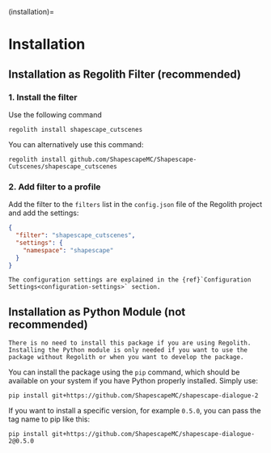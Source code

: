 (installation)=
# Installation

## Installation as Regolith Filter (recommended)

### 1. Install the filter
Use the following command
```
regolith install shapescape_cutscenes
```

You can alternatively use this command:
```
regolith install github.com/ShapescapeMC/Shapescape-Cutscenes/shapescape_cutscenes
```

### 2. Add filter to a profile
Add the filter to the `filters` list in the `config.json` file of the Regolith project and add the settings:

```json
{
  "filter": "shapescape_cutscenes",
  "settings": {
    "namespace": "shapescape"
  }
}
```

```{note}
The configuration settings are explained in the {ref}`Configuration Settings<configuration-settings>` section.
```

## Installation as Python Module (not recommended)

```{note}
There is no need to install this package if you are using Regolith. Installing the Python module is only needed if you want to use the package without Regolith or when you want to develop the package.
```

You can install the package using the `pip` command, which should be available on your system if you have Python properly installed. Simply use:
```
pip install git+https://github.com/ShapescapeMC/shapescape-dialogue-2
```

If you want to install a specific version, for example `0.5.0`, you can pass the tag name to pip like this:
```
pip install git+https://github.com/ShapescapeMC/shapescape-dialogue-2@0.5.0
```
